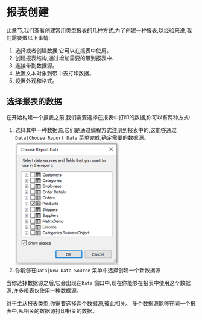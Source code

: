 # 报表创建
此章节,我们查看创建常用类型报表的几种方式,为了创建一种报表,以经验来说,我们需要做以下事情:
1. 选择或者创建数据,它可以在报表中使用。
2. 创建报表结构,通过增加需要的带到报表中.
3. 连接带到数据源。
4. 放置文本对象到带中去打印数据。
5. 设置外观和格式。

## 选择报表的数据
在开始构建一个报表之前,我们需要选择在报表中打印的数据,你可以有两种方式:
1. 选择其中一种数据源,它们是通过编程方式注册到报表中的,这能够通过`Data|Choose Report Data` 菜单完成,确定需要的数据源。
![img_48.png](../img_48.png)
2. 你能够在`Data|New Data Source` 菜单中选择创建一个新数据源

当你选择数据源之后,它会出现在`Data` 窗口中,现在你能够在报表中使用这个数据源,许多报表仅使用一种数据源。

对于主从报表类型,你需要选择两个数据源,彼此相关。
多个数据源能够在同一个报表中,从相关的数据源打印相关的数据。

